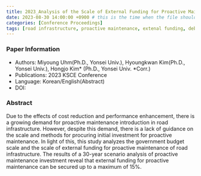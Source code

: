 ```yaml
---
title: 2023_Analysis of the Scale of External Funding for Proactive Maintenance of Road Infrastructure
date: 2023-08-30 14:00:00 +0900 # this is the time when the file should be shown to public
categories: [Conference Proceedings]
tags: [road infrastructure, proactive maintenance, extenal funding, debt to income]     # TAG names should always be lowercase
---
```


### Paper Information
- Authors: Miyoung Uhm(Ph.D., Yonsei Univ.), Hyoungkwan Kim(Ph.D., Yonsei Univ.), Hongjo Kim* (Ph.D., Yonsei Univ. *Corr.)
- Publications:
2023 KSCE Conference
- Language: 
Korean/English(Abstract)
- DOI:

### Abstract
Due to the effects of cost reduction and performance enhancement, there is a growing demand for proactive maintenance introduction in road infrastructure. However, despite this demand, there is a lack of guidance on the scale and methods for procuring initial investment for proactive maintenance. In light of this, this study analyzes the government budget scale and the scale of external funding for proactive maintenance of road infrastructure. The results of a 30-year scenario analysis of proactive maintenance investment reveal that external funding for proactive maintenance can be secured up to a maximum of 15%.

